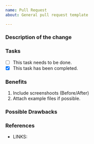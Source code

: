 ```yaml
---
name: Pull Request
about: General pull request template

---
```


### Description of the change

<!--
We must be able to understand the design of your change from this description. If we can't get a good idea of what the code will be doing from the description here, the pull request may be closed at the maintainers' discretion. Keep in mind that the maintainer reviewing this PR may not be familiar with or have worked with the code here recently, so please walk us through the concepts.
-->

### Tasks

<!-- Explain what other alternates were considered and why the proposed version was selected -->

- [ ] This task needs to be done.
- [x] This task has been completed.

### Benefits

<!-- What benefits will be realized by the code change? -->

1. Include screenshoots (Before/After)
2. Attach example files if possible.

### Possible Drawbacks

<!-- What are the possible side-effects or negative impacts of the code change? -->

### References

<!-- Enter any applicable Issues & external references here -->

* LINKS:

